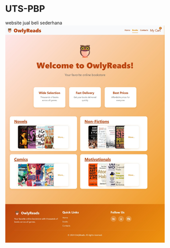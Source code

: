 # UTS-PBP
website jual beli sederhana 
![alt text](https://github.com/yeay-0/UTS-PBP/blob/main/screenshots/Screenshot_23-10-2025_20222_127.0.0.1.jpeg)

